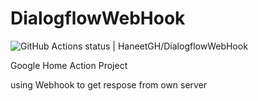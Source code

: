 # DialogflowWebHook
![GitHub Actions status | HaneetGH/DialogflowWebHook](https://github.com/HaneetGH/DialogflowWebHook/workflows/Node.js_CI/badge.svg)


Google Home Action Project

using Webhook to get respose from own server
